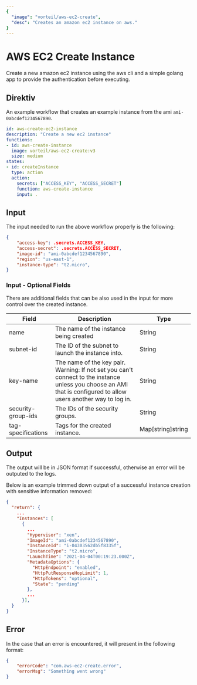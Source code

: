 ```yaml
---
{
  "image": "vorteil/aws-ec2-create",
  "desc": "Creates an amazon ec2 instance on aws."
}
---
```


# AWS EC2 Create Instance

Create a new amazon ec2 instance using the aws cli and a simple golang app to provide the authentication before executing.

## Direktiv

An example workflow that creates an example instance from the ami `ami-0abcdef1234567890`.

```yaml
id: aws-create-ec2-instance
description: "Create a new ec2 instance"
functions:
- id: aws-create-instance
  image: vorteil/aws-ec2-create:v3
  size: medium
states:
- id: createInstance
  type: action
  action:
    secrets: ["ACCESS_KEY", "ACCESS_SECRET"]
    function: aws-create-instance
    input: .
```

## Input

The input needed to run the above workflow properly is the following:

```json
{
    "access-key": .secrets.ACCESS_KEY,
    "access-secret": .secrets.ACCESS_SECRET,
    "image-id": "ami-0abcdef1234567890",
    "region": "us-east-1",
    "instance-type": "t2.micro",
}
```

### Input - Optional Fields

There are additional fields that can be also used in the input for more control over the created instance.

| Field              | Description                                       | Type              |
|--------------------|---------------------------------------------------|-------------------|
| name               | The name of the instance being created            | String            |
| subnet-id          | The ID of the subnet to launch the instance into. | String            |
| key-name           | The name of the key pair. Warning: If not set you can't connect to the instance unless you choose an AMI that is configured to allow users another way to log in. | String            |
| security-group-ids | The IDs of the security groups.                   | String            |
| tag-specifications | Tags for the created instance.                    | Map[string]string |

## Output
The output will be in JSON format if successful, otherwise an error will be outputed to the logs.

Below is an example trimmed down output of a successful instance creation with sensitive information removed:
```json
{
  "return": {
    ...
    "Instances": [
      {
        ...
        "Hypervisor": "xen",
        "ImageId": "ami-0abcdef1234567890",
        "InstanceId": "i-04303562db5f8335f",
        "InstanceType": "t2.micro",
        "LaunchTime": "2021-04-04T00:19:23.000Z",
        "MetadataOptions": {
          "HttpEndpoint": "enabled",
          "HttpPutResponseHopLimit": 1,
          "HttpTokens": "optional",
          "State": "pending"
        },
        ...
      }],
  }
}
```

## Error

In the case that an error is encountered, it will present in the following format:

```json
{
    "errorCode": "com.aws-ec2-create.error",
    "errorMsg": "Something went wrong"
}
```
